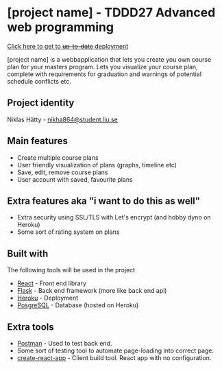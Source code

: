 # [project name] - TDDD27 Advanced web programming
[Click here to get to ~~up-to-date~~ deployment](https://tddd27-nikha864.herokuapp.com/)

[project name] is a webbapplication that lets you create you own course plan for your masters program. Lets you visualize your course plan, complete with requirements for graduation and warnings of potential schedule conflicts etc.

## Project identity
Niklas Hätty - nikha864@student.liu.se

## Main features
* Create multiple course plans
* User friendly visualization of plans (graphs, timeline etc)
* Save, edit, remove course plans
* User account with saved, favourite plans

## Extra features aka "i want to do this as well"
* Extra security using SSL/TLS with Let's encrypt (and hobby dyno on Heroku)
* Some sort of rating system on plans

## Built with
The following tools will be used in the project
* [React](https://facebook.github.io/react/) - Front end library
* [Flask](http://flask.pocoo.org/) - Back end framework (more like back end api)
* [Heroku](https://www.heroku.com) - Deployment
* [PosgreSQL](https://www.postgresql.org/) - Database (hosted on Heroku)

## Extra tools
* [Postman](https://www.getpostman.com/) - Used to test back end.
* Some sort of testing tool to automate page-loading into correct page.
* [create-react-app](https://github.com/facebookincubator/create-react-app) - Client build tool. React app with no configuration.
